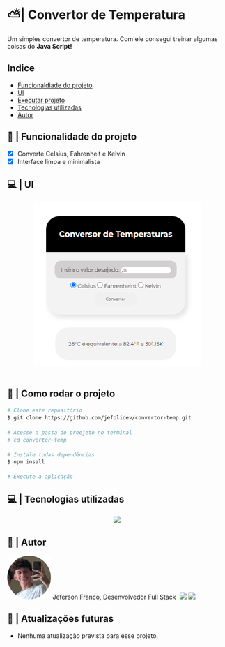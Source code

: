 # ⛅| Convertor de Temperatura

 <p> Um simples convertor de temperatura. Com ele consegui treinar algumas coisas do <b>Java Script! </b></p>

## Indice
- [Funcionaldiade do projeto](#funcionalidade-do-projeto)
- [UI](#ui)
- [Executar projeto](#como-rodar)
- [Tecnologias utilizadas](#tecnologias-utilizadas)
- [Autor](#Autor)

## 🔧 | Funcionalidade do projeto

- [x] Converte Celsius, Fahrenheit e Kelvin
- [x] Interface limpa e minimalista

## 💻 | UI
<div align = "center">
    <img src = "assets/tempcalc.png">
</div>

<br>

## 🎈 | Como rodar o projeto

```bash
# Clone este repositório
$ git clone https://github.com/jefolidev/convertor-temp.git

# Acesse a pasta do proejeto no terminal
# cd convertor-temp

# Instale todas dependências
$ npm insall

# Execute a aplicação
```

## 💻 | Tecnologias utilizadas 
<div align = center>
<img src = "https://skillicons.dev/icons?i=html,css,js">
</div>

## 👤 | Autor
<img src = "./assets/fotominhacircle.png" style = "width: 100px;"> <span> Jeferson Franco, Desenvolvedor Full Stack </span> <a style = "text-decoration: none;" href = "https://github.com/jefolidev"> <img src = "https://skillicons.dev/icons?i=linkedin" style = "margin-left: 5px; width: 20px; z-index: 2;"> </a> <a style = "text-decoration: none;" href = "https://www.linkedin.com/in/jeferson-franco-1349062b0/"> <img src = "https://skillicons.dev/icons?i=github&theme=light" style = "width: 20px; z-index: 2;"> </a>


## 🎏 | Atualizações futuras
- Nenhuma atualização prevista para esse projeto.
